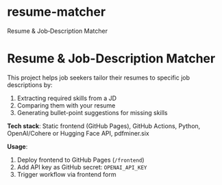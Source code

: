 # resume-matcher
Resume &amp; Job‑Description Matcher

# Resume & Job-Description Matcher

This project helps job seekers tailor their resumes to specific job descriptions by:

1. Extracting required skills from a JD
2. Comparing them with your resume
3. Generating bullet-point suggestions for missing skills

**Tech stack**: Static frontend (GitHub Pages), GitHub Actions, Python, OpenAI/Cohere or Hugging Face API, pdfminer.six

**Usage**:
1. Deploy frontend to GitHub Pages (`/frontend`)
2. Add API key as GitHub secret: `OPENAI_API_KEY`
3. Trigger workflow via frontend form